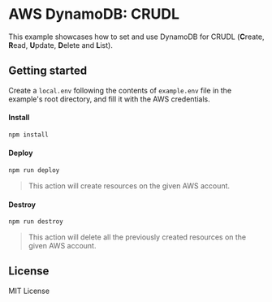 # AWS DynamoDB: CRUDL

This example showcases how to set and use DynamoDB for CRUDL (**C**reate, **R**ead, **U**pdate, **D**elete and **L**ist).

## Getting started

Create a `local.env` following the contents of `example.env` file in the example's root directory, and fill it with the AWS credentials.

#### Install

```sh
npm install
```

#### Deploy

```sh
npm run deploy
```

> This action will create resources on the given AWS account.

#### Destroy

```sh
npm run destroy
```

> This action will delete all the previously created resources on the given AWS account.

## License

MIT License
